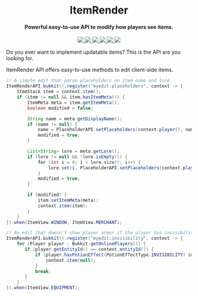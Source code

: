 <h1 align="center">ItemRender</h1>

<h4 align="center">Powerful easy-to-use API to modify how players see items.</h4>

<p align="center">
    <a href="https://saic.one/discord">
        <img src="https://img.shields.io/discord/974288218839191612.svg?style=flat-square&label=discord&logo=discord&logoColor=white&color=7289da"/>
    </a>
    <a href="https://www.codefactor.io/repository/github/saicone/itemrender">
        <img src="https://www.codefactor.io/repository/github/saicone/itemrender/badge?style=flat-square"/>
    </a>
    <a href="https://github.com/saicone/itemrender">
        <img src="https://img.shields.io/github/languages/code-size/saicone/itemrender?logo=github&logoColor=white&style=flat-square"/>
    </a>
    <a href="https://mvnrepository.com/artifact/com.saicone.itemrender/itemrender">
        <img src="https://img.shields.io/maven-central/v/com.saicone.itemrender/itemrender"/>
    </a>
    <a href="https://javadoc.saicone.com/itemrender/overview-summary.html">
        <img src="https://img.shields.io/badge/JavaDoc-Online-green?style=flat-square"/>
    </a>
    <a href="https://docs.saicone.com/itemrender/">
        <img src="https://img.shields.io/badge/Saicone-itemrender%20Wiki-3b3bb0?logo=github&logoColor=white&style=flat-square"/>
    </a>
</p>

Do you ever want to implement updatable items? This is the API are you looking for.

ItemRender API offers easy-to-use methods to edit client-side items.

```java
// A simple edit that parse placeholders on item name and lore
ItemRenderAPI.bukkit().register("myedit:placeholders", context -> {
    ItemStack item = context.item();
    if (item != null && item.hasItemMeta()) {
        ItemMeta meta = item.getItemMeta();
        boolean modified = false;

        String name = meta.getDisplayName();
        if (name != null) {
            name = PlaceholderAPI.setPlaceholders(context.player(), name);
            modified = true;
        }

        List<String> lore = meta.getLore();
        if (lore != null && !lore.isEmpty()) {
            for (int i = 0; i < lore.size(); i++) {
                lore.set(i, PlaceholderAPI.setPlaceholders(context.player(), lore.get(i)));
            }
            modified = true;
        }

        if (modified) {
            item.setItemMeta(meta);
            context.item(item);
        }
    }
}).when(ItemView.WINDOW, ItemView.MERCHANT);

// An edit that doesn't show player armor if the player has invisibility effect and 'invisible.armor' permission
ItemRenderAPI.bukkit().register("myedit:invisibility", context -> {
    for (Player player : Bukkit.getOnlinePlayers()) {
       if (player.getEntityId() == context.entityId()) {
           if (player.hasPotionEffect(PotionEffectType.INVISIBILITY) && player.hasPermission("invisible.armor")) {
               context.item(null);
           }
           break;
       }
    }
}).when(ItemView.EQUIPMENT);
```